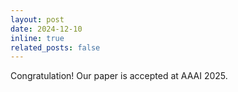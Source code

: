 ```yaml
---
layout: post
date: 2024-12-10
inline: true
related_posts: false
---
```


Congratulation! Our paper is accepted at AAAI 2025.